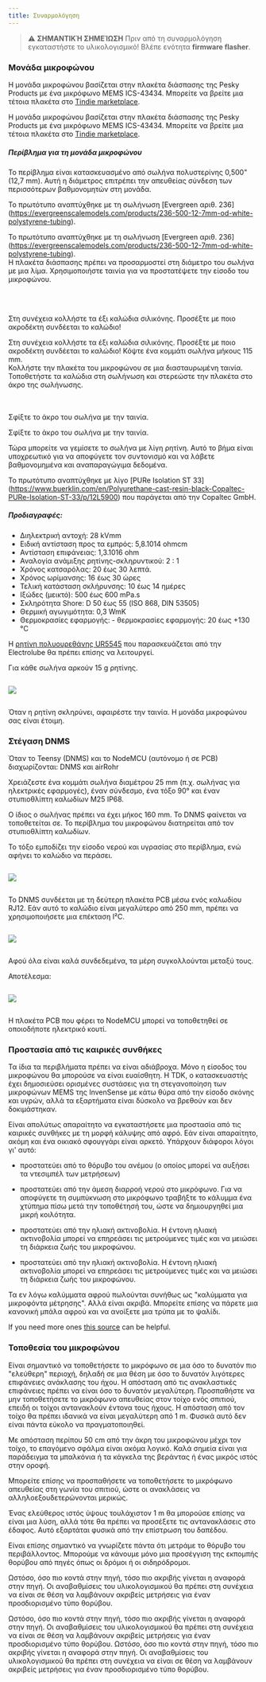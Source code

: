 ```yaml
---
title: Συναρμολόγηση
---
```

> ⚠️ **ΣΗΜΑΝΤΙΚΉ ΣΗΜΕΊΩΣΗ**
Πριν από τη συναρμολόγηση εγκαταστήστε το υλικολογισμικό!
Βλέπε ενότητα __firmware flasher__.


### Μονάδα μικροφώνου

Η μονάδα μικροφώνου βασίζεται στην πλακέτα διάσπασης της Pesky Products με ένα μικρόφωνο MEMS ICS-43434. Μπορείτε να βρείτε μια τέτοια πλακέτα στο [Tindie marketplace](https://www.tindie.com/products/onehorse/ics43434-i2s-digital-microphone/).

Η μονάδα μικροφώνου βασίζεται στην πλακέτα διάσπασης της Pesky Products με ένα μικρόφωνο MEMS ICS-43434. Μπορείτε να βρείτε μια τέτοια πλακέτα στο [Tindie marketplace](https://www.tindie.com/products/onehorse/ics43434-i2s-digital-microphone/).


##### Περίβλημα για τη μονάδα μικροφώνου
Το περίβλημα είναι κατασκευασμένο από σωλήνα πολυστερίνης 0,500" (12,7 mm). Αυτή η διάμετρος επιτρέπει την απευθείας σύνδεση των περισσότερων βαθμονομητών στη μονάδα.

Το πρωτότυπο αναπτύχθηκε με τη σωλήνωση [Evergreen αριθ. 236] (https://evergreenscalemodels.com/products/236-500-12-7mm-od-white-polystyrene-tubing).

Το πρωτότυπο αναπτύχθηκε με τη σωλήνωση [Evergreen αριθ. 236] (https://evergreenscalemodels.com/products/236-500-12-7mm-od-white-polystyrene-tubing).
<br>
Η πλακέτα διάσπασης πρέπει να προσαρμοστεί στη διάμετρο του σωλήνα με μια λίμα. Χρησιμοποιήστε ταινία για να προστατέψετε την είσοδο του μικροφώνου.
<br>

<br>
<br>

Στη συνέχεια κολλήστε τα έξι καλώδια σιλικόνης. Προσέξτε με ποιο ακροδέκτη συνδέεται το καλώδιο!

Στη συνέχεια κολλήστε τα έξι καλώδια σιλικόνης. Προσέξτε με ποιο ακροδέκτη συνδέεται το καλώδιο!
Κόψτε ένα κομμάτι σωλήνα μήκους 115 mm.
<br>
Κολλήστε την πλακέτα του μικροφώνου σε μια διασταυρωμένη ταινία. Τοποθετήστε τα καλώδια στη σωλήνωση και στερεώστε την πλακέτα στο άκρο της σωλήνωσης.
<br>
<br>
<br>

Σφίξτε το άκρο του σωλήνα με την ταινία.

Σφίξτε το άκρο του σωλήνα με την ταινία.

Τώρα μπορείτε να γεμίσετε το σωλήνα με λίγη ρητίνη. Αυτό το βήμα είναι υποχρεωτικό για να αποφύγετε τον συντονισμό και να λάβετε βαθμονομημένα και αναπαραγώγιμα δεδομένα.

Το πρωτότυπο αναπτύχθηκε με λίγο [PURe Isolation ST 33] (https://www.buerklin.com/en/Polyurethane-cast-resin-black-Copaltec-PURe-Isolation-ST-33/p/12L5900) που παράγεται από την Copaltec GmbH.

##### Προδιαγραφές:
* Διηλεκτρική αντοχή: 28 kVmm
* Ειδική αντίσταση προς τα εμπρός: 5,8.1014 ohmcm
* Αντίσταση επιφάνειας: 1,3.1016 ohm
* Αναλογία ανάμιξης ρητίνης-σκληρυντικού: 2 : 1
* Χρόνος κατσαρόλας: 20 έως 30 λεπτά.
* Χρόνος ωρίμανσης: 16 έως 30 ώρες
* Τελική κατάσταση σκλήρυνσης: 10 έως 14 ημέρες
* Ιξώδες (μεικτό): 500 έως 600 mPa.s
* Σκληρότητα Shore: D 50 έως 55 (ISO 868, DIN 53505)
* Θερμική αγωγιμότητα: 0,3 WmK
* Θερμοκρασίες εφαρμογής: - θερμοκρασίες εφαρμογής: 20 έως +130 °C


Η [ρητίνη πολυουρεθάνης UR5545](https://electrolube.com/wp-content/uploads/2019/11/044-UR5545A-SDS1525.pdf) που παρασκευάζεται από την Electrolube θα πρέπει επίσης να λειτουργεί.

Για κάθε σωλήνα αρκούν 15 g ρητίνης.

<img src="..docsdnmsdnms-noise-measuring-microphone-inside-tube.jpg" style="display:block; margin: 2em 0" loading="lazy">

Όταν η ρητίνη σκληρύνει, αφαιρέστε την ταινία. Η μονάδα μικροφώνου σας είναι έτοιμη.



### Στέγαση DNMS

Όταν το Teensy (DNMS) και το NodeMCU (αυτόνομο ή σε PCB) διαχωρίζονται: DNMS και airRohr

Χρειάζεστε ένα κομμάτι σωλήνα διαμέτρου 25 mm (π.χ. σωλήνας για ηλεκτρικές εφαρμογές), έναν σύνδεσμο, ένα τόξο 90° και έναν στυπιοθλίπτη καλωδίων M25 IP68.

Ο ίδιος ο σωλήνας πρέπει να έχει μήκος 160 mm. Το DNMS φαίνεται να τοποθετείται σε. Το περίβλημα του μικροφώνου διατηρείται από τον στυπιοθλίπτη καλωδίων.

Το τόξο εμποδίζει την είσοδο νερού και υγρασίας στο περίβλημα, ενώ αφήνει το καλώδιο να περάσει.

<img src="../docs/dnms/dnms-noise-measuring-housing.jpg" style="margin: 1em 0" loading="lazy"/>

Το DNMS συνδέεται με τη δεύτερη πλακέτα PCB μέσω ενός καλωδίου RJ12. Εάν αυτό το καλώδιο είναι μεγαλύτερο από 250 mm, πρέπει να χρησιμοποιήσετε μια επέκταση I²C.

<img src="../docs/dnms/dnms-noise-measuring-sensor-kit.jpg" style="margin: 1em 0" loading="lazy"/>

Αφού όλα είναι καλά συνδεδεμένα, τα μέρη συγκολλούνται μεταξύ τους.

Αποτέλεσμα:

<img src="../docs/dnms/dnms-noise-measuring-dn40-result.jpg" style="margin: 1em 0" loading="lazy"/>

Η πλακέτα PCB που φέρει το NodeMCU μπορεί να τοποθετηθεί σε οποιοδήποτε ηλεκτρικό κουτί.


### Προστασία από τις καιρικές συνθήκες

Τα ίδια τα περιβλήματα πρέπει να είναι αδιάβροχα. Μόνο η είσοδος του μικροφώνου θα μπορούσε να είναι ευαίσθητη. Η TDK, ο κατασκευαστής έχει δημοσιεύσει ορισμένες συστάσεις για τη στεγανοποίηση των μικροφώνων MEMS της InvenSense με κάτω θύρα από την είσοδο σκόνης και υγρών, αλλά τα εξαρτήματα είναι δύσκολο να βρεθούν και δεν δοκιμάστηκαν.

Είναι απολύτως απαραίτητο να εγκαταστήσετε μια προστασία από τις καιρικές συνθήκες με τη μορφή κάλυψης από αφρό. Εάν είναι απαραίτητο, ακόμη και ένα οικιακό σφουγγάρι είναι αρκετό. Υπάρχουν διάφοροι λόγοι γι' αυτό:
* προστατεύει από το θόρυβο του ανέμου (ο οποίος μπορεί να αυξήσει τα ντεσιμπέλ των μετρήσεων)
* προστατεύει από την άμεση διαρροή νερού στο μικρόφωνο. Για να αποφύγετε τη συμπύκνωση στο μικρόφωνο τραβήξτε το κάλυμμα ένα χτύπημα πίσω μετά την τοποθέτησή του, ώστε να δημιουργηθεί μια μικρή κοιλότητα.
* προστατεύει από την ηλιακή ακτινοβολία. Η έντονη ηλιακή ακτινοβολία μπορεί να επηρεάσει τις μετρούμενες τιμές και να μειώσει τη διάρκεια ζωής του μικροφώνου.

* προστατεύει από την ηλιακή ακτινοβολία. Η έντονη ηλιακή ακτινοβολία μπορεί να επηρεάσει τις μετρούμενες τιμές και να μειώσει τη διάρκεια ζωής του μικροφώνου.

Τα εν λόγω καλύμματα αφρού πωλούνται συνήθως ως "καλύμματα για μικροφόντα μέτρησης". Αλλά είναι ακριβά. Μπορείτε επίσης να πάρετε μια κανονική μπάλα αφρού και να ανοίξετε μια τρύπα με το ψαλίδι.

If you need more ones [this source](https://de.aliexpress.com/item/32357483926.html?gps-id=pcStoreJustForYou&scm=1007.23125.137358.0&scm_id=1007.23125.137358.0&scm-url=1007.23125.137358.0&pvid=6cc8dfcd-974e-4fde-9dc9-6444c37a9069&spm=a2g0o.store_home.smartJustForYou_148437547.2
) can be helpful.

### Τοποθεσία του μικροφώνου

Είναι σημαντικό να τοποθετήσετε το μικρόφωνο σε μια όσο το δυνατόν πιο "ελεύθερη" περιοχή, δηλαδή σε μια θέση με όσο το δυνατόν λιγότερες επιφάνειες ανάκλασης του ήχου. Η απόσταση από τις ανακλαστικές επιφάνειες πρέπει να είναι όσο το δυνατόν μεγαλύτερη. Προσπαθήστε να μην τοποθετήσετε το μικρόφωνο απευθείας στον τοίχο ενός σπιτιού, επειδή οι τοίχοι αντανακλούν έντονα τους ήχους.  Η απόσταση από τον τοίχο θα πρέπει ιδανικά να είναι μεγαλύτερη από 1 m. Φυσικά αυτό δεν είναι πάντα εύκολο να πραγματοποιηθεί.

Με απόσταση περίπου 50 cm από την άκρη του μικροφώνου μέχρι τον τοίχο, το επαγόμενο σφάλμα είναι ακόμα λογικό. Καλά σημεία είναι για παράδειγμα τα μπαλκόνια ή τα κάγκελα της βεράντας ή ένας μικρός ιστός στην οροφή.

Μπορείτε επίσης να προσπαθήσετε να τοποθετήσετε το μικρόφωνο απευθείας στη γωνία του σπιτιού, ώστε οι ανακλάσεις να αλληλοεξουδετερώνονται μερικώς.

Ένας ελεύθερος ιστός ύψους τουλάχιστον 1 m θα μπορούσε επίσης να είναι μια λύση, αλλά τότε θα πρέπει να προσέξετε τις αντανακλάσεις στο έδαφος. Αυτό εξαρτάται φυσικά από την επίστρωση του δαπέδου.

Είναι επίσης σημαντικό να γνωρίζετε πάντα ότι μετράμε το θόρυβο του περιβάλλοντος.  Μπορούμε να κάνουμε μόνο μια προσέγγιση της εκπομπής θορύβου από πηγές όπως οι δρόμοι ή οι σιδηρόδρομοι.

Ωστόσο, όσο πιο κοντά στην πηγή, τόσο πιο ακριβής γίνεται η αναφορά στην πηγή. Οι αναβαθμίσεις του υλικολογισμικού θα πρέπει στη συνέχεια να είναι σε θέση να λαμβάνουν ακριβείς μετρήσεις για έναν προσδιορισμένο τύπο θορύβου.

Ωστόσο, όσο πιο κοντά στην πηγή, τόσο πιο ακριβής γίνεται η αναφορά στην πηγή. Οι αναβαθμίσεις του υλικολογισμικού θα πρέπει στη συνέχεια να είναι σε θέση να λαμβάνουν ακριβείς μετρήσεις για έναν προσδιορισμένο τύπο θορύβου.
Ωστόσο, όσο πιο κοντά στην πηγή, τόσο πιο ακριβής γίνεται η αναφορά στην πηγή. Οι αναβαθμίσεις του υλικολογισμικού θα πρέπει στη συνέχεια να είναι σε θέση να λαμβάνουν ακριβείς μετρήσεις για έναν προσδιορισμένο τύπο θορύβου.
<br>
<br>
